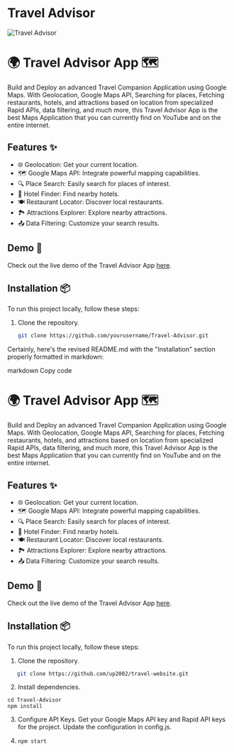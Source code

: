 # Travel Advisor

![Travel Advisor](https://i.ibb.co/qph2cZn/image.pngg)

# 🌍 Travel Advisor App 🗺️

Build and Deploy an advanced Travel Companion Application using Google Maps. With Geolocation, Google Maps API, Searching for places, Fetching restaurants, hotels, and attractions based on location from specialized Rapid APIs, data filtering, and much more, this Travel Advisor App is the best Maps Application that you can currently find on YouTube and on the entire internet.

## Features ✨

- 🌐 Geolocation: Get your current location.
- 🗺️ Google Maps API: Integrate powerful mapping capabilities.
- 🔍 Place Search: Easily search for places of interest.
- 🏨 Hotel Finder: Find nearby hotels.
- 🍽️ Restaurant Locator: Discover local restaurants.
- 🏞️ Attractions Explorer: Explore nearby attractions.
- 📤 Data Filtering: Customize your search results.

## Demo 🚀

Check out the live demo of the Travel Advisor App [here](#).

## Installation 📦

To run this project locally, follow these steps:

1. Clone the repository.
   ```sh
   git clone https://github.com/yourusername/Travel-Advisor.git

Certainly, here's the revised README.md with the "Installation" section properly formatted in markdown:

markdown
Copy code
# 🌍 Travel Advisor App 🗺️

Build and Deploy an advanced Travel Companion Application using Google Maps. With Geolocation, Google Maps API, Searching for places, Fetching restaurants, hotels, and attractions based on location from specialized Rapid APIs, data filtering, and much more, this Travel Advisor App is the best Maps Application that you can currently find on YouTube and on the entire internet.

## Features ✨

- 🌐 Geolocation: Get your current location.
- 🗺️ Google Maps API: Integrate powerful mapping capabilities.
- 🔍 Place Search: Easily search for places of interest.
- 🏨 Hotel Finder: Find nearby hotels.
- 🍽️ Restaurant Locator: Discover local restaurants.
- 🏞️ Attractions Explorer: Explore nearby attractions.
- 📤 Data Filtering: Customize your search results.

## Demo 🚀

Check out the live demo of the Travel Advisor App [here](#).

## Installation 📦

To run this project locally, follow these steps:

1. Clone the repository.
```sh
   git clone https://github.com/up2002/travel-website.git
```
2. Install dependencies.
```
cd Travel-Advisor
npm install
```
3. Configure API Keys.
Get your Google Maps API key and Rapid API keys for the project.
Update the configuration in config.js.

4. ```npm start```

